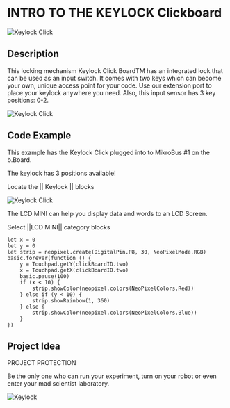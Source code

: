 # INTRO TO THE KEYLOCK Clickboard

![Keylock Click](https://github.com/Brilliant-Labs/bboard-tuts/blob/master/keylock/keylock.jpg?raw=true "Keylock Click")

## Description

This locking mechanism Keylock Click BoardTM has an
integrated lock that can be used
as an input switch. It comes with
two keys which can become your
own, unique access point for your
code. Use our extension port to
place your keylock anywhere you
need. Also, this input sensor has
3 key positions: 0-2.

![Keylock Click](https://github.com/Brilliant-Labs/bboard-tuts/blob/master/keylock/keylock-click.jpg?raw=true "Keylcok Click")

## Code Example

This example has the Keylock Click plugged into to MikroBus #1 on the b.Board.

The keylock has 3 positions available!

Locate the || Keylock || blocks

![Keylock Click](https://github.com/Brilliant-Labs/bboard-tuts/blob/master/keylock/keylock-code-gif.gif?raw=true "Keylock Click")

The LCD MINI can help you display data and words to an LCD Screen. 

Select ||LCD MINI|| category blocks 

```blocks
let x = 0
let y = 0
let strip = neopixel.create(DigitalPin.P8, 30, NeoPixelMode.RGB)
basic.forever(function () {
    y = Touchpad.getY(clickBoardID.two)
    x = Touchpad.getX(clickBoardID.two)
    basic.pause(100)
    if (x < 10) {
        strip.showColor(neopixel.colors(NeoPixelColors.Red))
    } else if (y < 10) {
        strip.showRainbow(1, 360)
    } else {
        strip.showColor(neopixel.colors(NeoPixelColors.Blue))
    }
})
```

## Project Idea

PROJECT PROTECTION

Be the only one who can run
your experiment, turn on
your robot or even enter your
mad scientist laboratory.


![Keylock](https://github.com/Brilliant-Labs/bboard-tuts/blob/master/keylock/keylock-gif.gif?raw=true "Let's Keep things locked")